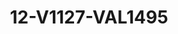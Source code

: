---
title: 12-V1127-VAL1495
image: /v1543919832/viterbo/12-V1127-VAL1495.jpg
brand: valentini-couture
layout: vestito
---